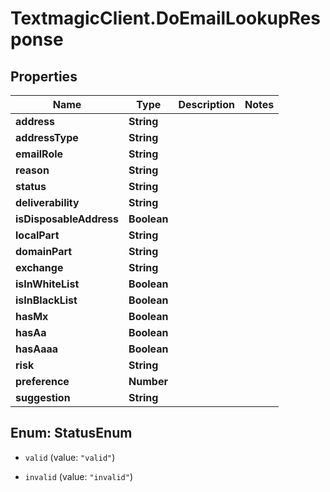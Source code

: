 # TextmagicClient.DoEmailLookupResponse

## Properties
Name | Type | Description | Notes
------------ | ------------- | ------------- | -------------
**address** | **String** |  | 
**addressType** | **String** |  | 
**emailRole** | **String** |  | 
**reason** | **String** |  | 
**status** | **String** |  | 
**deliverability** | **String** |  | 
**isDisposableAddress** | **Boolean** |  | 
**localPart** | **String** |  | 
**domainPart** | **String** |  | 
**exchange** | **String** |  | 
**isInWhiteList** | **Boolean** |  | 
**isInBlackList** | **Boolean** |  | 
**hasMx** | **Boolean** |  | 
**hasAa** | **Boolean** |  | 
**hasAaaa** | **Boolean** |  | 
**risk** | **String** |  | 
**preference** | **Number** |  | 
**suggestion** | **String** |  | 


<a name="StatusEnum"></a>
## Enum: StatusEnum


* `valid` (value: `"valid"`)

* `invalid` (value: `"invalid"`)




